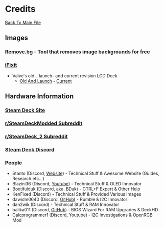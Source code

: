 # Credits
[Back To Main File](./README.md)

## Images

### [Remove.bg](https://www.remove.bg/) - Tool that removes image backgrounds for free

### [iFixit](https://www.ifixit.com/Device/Steam_Deck)
- Valve's old-, launch- and current revision LCD Deck
    - [Old And Launch](https://www.ifixit.com/News/57101/steam-deck-teardown) - [Current](https://guide-images.cdn.ifixit.com/igi/l2ABGc6CMQFIytZB.full)

## Hardware Information

### [Steam Deck Site](https://www.steamdeck.com)

### [r/SteamDeckModded Subreddit](https://www.reddit.com/r/SteamDeckModded/)

### [r/SteamDeck_2 Subreddit](https://www.reddit.com/r/SteamDeck_2/)

### [Steam Deck Discord](https://discord.gg/steamdeck)

### People
- Stanto (Discord, [Website](https://www.stanto.com/)) - Technical Stuff & Awesome Website (Guides, Research etc...)
- Blazini36 (Discord, [Youtube](https://www.youtube.com/@blazini)) - Technical Stuff & OLED Innovator
- Bootifulduk (Discord, aka. BDuk) - CTRL+F Expert & Other Help
- KenFixed (Discord) - Technical Stuff & Provided Various Images
- dawidm0640 (Discord, [GitHub](https://github.com/dawidmpunkt)) - Rumble & I2C Innovator
- dan2wik (Discord) - Technical Stuff & RAM Innovator
- balika011 (Discord, [GitHub](https://github.com/balika011)) - BIOS Wizard For RAM Upgrades & DeckHD
- Calcprogrammer1 (Discord, [Youtube](https://www.youtube.com/@CalcProgrammer1/)) - I2C Investigations & OpenRGB Mod